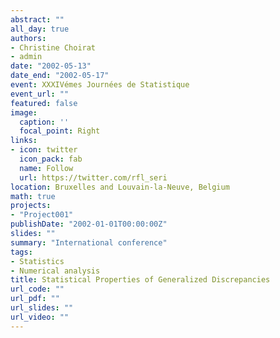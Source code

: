 ```yaml
---
abstract: ""
all_day: true
authors:
- Christine Choirat
- admin
date: "2002-05-13"
date_end: "2002-05-17"
event: XXXIVémes Journées de Statistique
event_url: ""
featured: false
image:
  caption: ''
  focal_point: Right
links:
- icon: twitter
  icon_pack: fab
  name: Follow
  url: https://twitter.com/rfl_seri
location: Bruxelles and Louvain-la-Neuve, Belgium
math: true
projects:
- "Project001"
publishDate: "2002-01-01T00:00:00Z"
slides: ""
summary: "International conference"
tags:
- Statistics
- Numerical analysis
title: Statistical Properties of Generalized Discrepancies
url_code: ""
url_pdf: ""
url_slides: ""
url_video: ""
---
```

